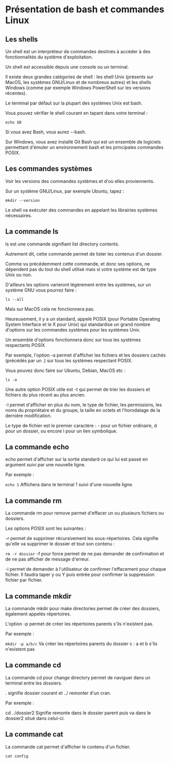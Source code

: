 # Présentation de bash et commandes Linux

## Les shells

Un shell est un interpréteur de commandes destinés à accéder à des fonctionnalités du système d'exploitation.

Un shell est accessible depuis une console ou un terminal.

Il existe deux grandes catégories de shell : les shell Unix (présents sur MacOS, les systèmes GNU/Linux et de nombreux autres) et les shells Windows (comme par exemple Windows PowerShell sur les versions récentes).

Le terminal par défaut sur la plupart des systèmes Unix est bash.

Vous pouvez vérifier le shell courant en tapant dans votre terminal :

`echo $0`

Si vous avez Bash, vous aurez --bash.

Sur Windows, vous avez installé Git Bash qui est un ensemble de logiciels permettant d'émuler un 
environnement bash et les principales commandes POSIX.

## Les commandes systèmes

Voir les versions des commandes systèmes et d'où elles proviennents.

Sur un système GNU/Linux, par exemple Ubuntu, tapez :

`mkdir --version`

Le shell va exécuter des commandes en appelant les librairies systèmes nécessaires.

## La commande ls
ls est une commande signifiant list directory contents.

Autrement dit, cette commande permet de lister les contenus d'un dossier.

Comme vu précédemment cette commande, et donc ses options, ne dépendent pas du tout du shell utilisé mais si 
votre système est de type Unix ou non.

D'ailleurs les options varieront légèrement entre les systèmes, sur un système GNU vous pourrez faire :

`ls --all`

Mais sur MacOS cela ne fonctionnera pas.

Heureusement, il y a un standard, appelé POSIX (pour Portable Operating System Interface et le X pour Unix) 
qui standardise un grand nombre d'options sur les commandes systèmes pour les systèmes Unix.

Un ensemble d'options fonctionnera donc sur tous les systèmes respectants POSIX

Par exemple, l'option -a permet d'afficher les fichiers et les dossiers cachés (précédés par un .) sur tous les systèmes respectant POSIX.

Vous pouvez donc faire sur Ubuntu, Debian, MacOS etc :

`ls -a`

Une autre option POSIX utile est -t qui permet de trier les dossiers et fichiers du plus récent au plus ancien.

-l permet d'afficher en plus du nom, le type de fichier, les permissions, les noms du propriétaire et du groupe, la taille en octets et l'horodatage de la dernière modification.

Le type de fichier est le premier caractère : - pour un fichier ordinaire, d pour un dossier, ou encore l pour un lien symbolique.

## La commande echo
echo permet d'afficher sur la sortie standard ce qui lui est passé en argument suivi par une nouvelle ligne.

Par exemple :

`echo 1`
Affichera dans le terminal 1 suivi d'une nouvelle ligne.

## La commande rm
La commande rm pour remove permet d'effacer un ou plusieurs fichiers ou dossiers.

Les options POSIX sont les suivantes :

-r permet de supprimer récursivement les sous-répertoires. Cela signifie qu'elle va supprimer le dossier et tout son contenu :

`rm -r dossier`
-f pour force permet de ne pas demander de confirmation et de ne pas afficher de message d'erreur.

-i permet de demander à l'utilisateur de confirmer l'effacement pour chaque fichier. Il faudra taper y ou Y puis entrée pour confirmer la suppression fichier par fichier.

## La commande mkdir
La commande mkdir pour make directories permet de créer des dossiers, également appelés répertoires.

L'option -p permet de créer les répertoires parents s'ils n'existent pas.

Par exemple :

`mkdir -p a/b/c`
Va créer les répertoires parents du dossier c : a et b s'ils n'existent pas

## La commande cd
La commande cd pour change directory permet de naviguer dans un terminal entre les dossiers.

. signifie dossier courant et ../ remonter d'un cran.

Par exemple :

cd ../dossier2
Signifie remonte dans le dossier parent puis va dans le dossier2 situé dans celui-ci.

## La commande cat
La commande cat permet d'afficher le contenu d'un fichier.

`cat config`
